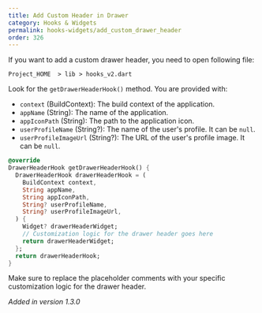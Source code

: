 ```yaml
---
title: Add Custom Header in Drawer
category: Hooks & Widgets
permalink: hooks-widgets/add_custom_drawer_header
order: 326
---
```


If you want to add a custom drawer header, you need to open following file:

`Project_HOME  > lib > hooks_v2.dart`

Look for the `getDrawerHeaderHook()` method. You are provided with:
- `context` (BuildContext): The build context of the application.
- `appName` (String): The name of the application.
- `appIconPath` (String): The path to the application icon.
- `userProfileName` (String?): The name of the user's profile. It can be `null`.
- `userProfileImageUrl` (String?): The URL of the user's profile image. It can be `null`.

```dart
@override
DrawerHeaderHook getDrawerHeaderHook() {
  DrawerHeaderHook drawerHeaderHook = (
    BuildContext context,
    String appName,
    String appIconPath,
    String? userProfileName,
    String? userProfileImageUrl,
  ) {
    Widget? drawerHeaderWidget;
    // Customization logic for the drawer header goes here
    return drawerHeaderWidget;
  };
  return drawerHeaderHook;
}
```

Make sure to replace the placeholder comments with your specific customization logic for the drawer header.

*Added in version 1.3.0*

